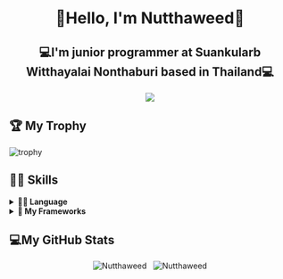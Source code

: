 <h1 align="center">🎉Hello, I'm Nutthaweed🎉</h1>
<h2 align="center">💻I'm junior programmer at Suankularb Witthayalai Nonthaburi based in Thailand💻</h2>
<p align="center">
<img src="https://media.giphy.com/media/n8ClfqBg5oZsUdR28J/giphy-downsized-large.gif" align="center">
 </p>
 
 ## 🏆 My Trophy
<p><img src="https://github-profile-trophy.vercel.app/?username=nutthaweed&theme=radical&column=8&no-bg=true&no-frame=true" alt=trophy /></p>


## 👨‍💻 Skills
<details>
                 <summary><b>  👨‍💻 Language </b></summary>
<p align="center">
  <a href="https://developer.mozilla.org/en-US/docs/Web/JavaScript"target="_blank">
    <img
      src="https://img.shields.io/badge/javascript-%23323330.svg?style=for-the-badge&logo=javascript&logoColor=%23F7DF1E"
      alt="javascript"
    />
  </a>
    <a href="https://nodejs.org" target="_blank">
    <img
      src="https://img.shields.io/badge/node.js-6DA55F?style=for-the-badge&logo=node.js&logoColor=white"
      alt="nodejs"
    />
  </a>
  <a href="https://www.w3schools.com/cpp/" target="_blank">
    <img
      src="https://img.shields.io/badge/C%2B%2B-00599C?style=for-the-badge&logo=c%2B%2B&logoColor=white"
      alt="cplusplus"
    />
  </a>
  <a href="https://www.python.org" target="_blank">
    <img
      src="https://img.shields.io/badge/Python-3776AB?style=for-the-badge&logo=python&logoColor=white"
      alt="python"
    />
  </a>
    <a href="https://www.w3.org/html/" target="_blank">
    <img
      src="https://img.shields.io/badge/html5-%23E34F26.svg?style=for-the-badge&logo=html5&logoColor=white"
      alt="html5"
    />
  </a>
  <a href="https://www.w3schools.com/css/" target="_blank">
    <img
      src="https://img.shields.io/badge/css3-%231572B6.svg?style=for-the-badge&logo=css3&logoColor=white"
      alt="css3"
    />
  </a>
    <a href="https://www.java.com/en/" target="_blank">
    <img
      src="https://img.shields.io/badge/java-%23ED8B00.svg?style=for-the-badge&logo=java&logoColor=white"
      alt="java"
    />
  </a>
      <a href="https://www.typescriptlang.org/" target="_blank">
    <img
      src="https://img.shields.io/badge/typescript-%23007ACC.svg?style=for-the-badge&logo=typescript&logoColor=white"
      alt="typescript"
    />
    </a>
 <a href="https://dart.dev/" target="_blank">
    <img
      src="https://img.shields.io/badge/dart-%230175C2.svg?style=for-the-badge&logo=dart&logoColor=white"
      alt="dart"
    />
    </a>
</p>
 </details>
 
 <details>
 <summary><b> 💾 My Frameworks</b></summary>
 <p align="center">
  <a href="https://nodejs.org/en/"target="_blank">
    <img
      src="https://img.shields.io/badge/node.js-6DA55F?style=for-the-badge&logo=node.js&logoColor=white"
      alt="nodejs"
    />
  </a>
  <a href="https://nextjs.org/"target="_blank">
    <img
      src="https://img.shields.io/badge/Next-black?style=for-the-badge&logo=next.js&logoColor=white"
      alt="nextjs"
    />
  </a>
  <a href="https://reactjs.org/"target="_blank">
    <img
      src="https://img.shields.io/badge/react-%2320232a.svg?style=for-the-badge&logo=react&logoColor=%2361DAFB"
      alt="reactjs"
    />
  </a>
  <a href="https://tailwindcss.com/"target="_blank">
    <img
      src="https://img.shields.io/badge/tailwindcss-%2338B2AC.svg?style=for-the-badge&logo=tailwind-css&logoColor=white)"
      alt="tailwindcss"
    />
  </a>
  <a href="https://reactnative.dev/"target="_blank">
    <img
      src="https://img.shields.io/badge/react_native-%2320232a.svg?style=for-the-badge&logo=react&logoColor=%2361DAFB"
      alt="react-native"
    />
  </a>
  <a href="https://flutter.dev/?gclid=CjwKCAjwoduRBhA4EiwACL5RP5DhOW0e0MNeLgA3qOS78pfEge8vRqLWfILKW2TeMBMMK6WIMdJR3RoCn_QQAvD_BwE&gclsrc=aw.ds"target="_blank">
    <img
      src="https://img.shields.io/badge/Flutter-%2302569B.svg?style=for-the-badge&logo=Flutter&logoColor=white"
      alt="flutter"
    />
  </a>
  <a href="https://threejs.org/"target="_blank">
    <img
      src="https://img.shields.io/badge/threejs-black?style=for-the-badge&logo=three.js&logoColor=white"
      alt="threejs"
    />
  </a>
  <a href="https://expo.dev/"target="_blank">
    <img
      src="https://img.shields.io/badge/expo-1C1E24?style=for-the-badge&logo=expo&logoColor=#D04A37"
      alt="expo"
    />
  </a>
 </p>
 </details>

## 💻My GitHub Stats
  <p align="center">
    <img  src="https://github-readme-stats.vercel.app/api/top-langs?username=Nutthaweed&theme=radical&show_icons=true&locale=en&layout=compact" alt="Nutthaweed" />
    &nbsp;
    <img   src="https://github-readme-stats.vercel.app/api?username=Nutthaweed&theme=radical&show_icons=true&locale=en" alt="Nutthaweed" />
 </p>
                                                                                                                                        </details>
